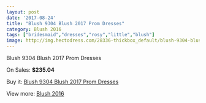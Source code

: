 ```yaml
---
layout: post
date: '2017-08-24'
title: "Blush 9304 Blush 2017 Prom Dresses"
category: Blush 2016
tags: ["bridesmaid","dresses","rosy","little","blush"]
image: http://img.hectodress.com/28336-thickbox_default/blush-9304-blush-2012-prom-dresses.jpg
---
```

Blush 9304 Blush 2017 Prom Dresses

On Sales: **$235.04**
<a href="https://www.hectodress.com/blush-2013/13226-blush-9304-blush-2012-prom-dresses.html"><amp-img layout="responsive" width="600" height="600" src="//img.hectodress.com/28336-thickbox_default/blush-9304-blush-2012-prom-dresses.jpg" alt="Blush 9304 Blush 2017 Prom Dresses 0" /></a>
<a href="https://www.hectodress.com/blush-2013/13226-blush-9304-blush-2012-prom-dresses.html"><amp-img layout="responsive" width="600" height="600" src="//img.hectodress.com/28339-thickbox_default/blush-9304-blush-2012-prom-dresses.jpg" alt="Blush 9304 Blush 2017 Prom Dresses 1" /></a>
<a href="https://www.hectodress.com/blush-2013/13226-blush-9304-blush-2012-prom-dresses.html"><amp-img layout="responsive" width="600" height="600" src="//img.hectodress.com/28338-thickbox_default/blush-9304-blush-2012-prom-dresses.jpg" alt="Blush 9304 Blush 2017 Prom Dresses 2" /></a>
<a href="https://www.hectodress.com/blush-2013/13226-blush-9304-blush-2012-prom-dresses.html"><amp-img layout="responsive" width="600" height="600" src="//img.hectodress.com/28337-thickbox_default/blush-9304-blush-2012-prom-dresses.jpg" alt="Blush 9304 Blush 2017 Prom Dresses 3" /></a>

Buy it: [Blush 9304 Blush 2017 Prom Dresses](https://www.hectodress.com/blush-2013/13226-blush-9304-blush-2012-prom-dresses.html "Blush 9304 Blush 2017 Prom Dresses")

View more: [Blush 2016](https://www.hectodress.com/209-blush-2013 "Blush 2016")